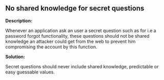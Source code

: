 
No shared knowledge for secret questions
-------

**Description:**

Whenever an application ask an user a secret question such as for i.e a password forgot 
functionality, these questions should not be shared knowledge an attacker could get from 
the web to prevent him compromising the account by this function.


**Solution:**

Secret questions should never include shared knowledge, predictable or easy
guessable values.

	